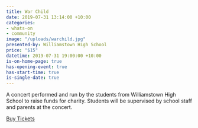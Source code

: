 ```yaml
---
title: War Child
date: 2019-07-31 13:14:00 +10:00
categories:
- whats-on
- community
image: "/uploads/warchild.jpg"
presented-by: Williamstown High School
price: "$15"
datetime: 2019-07-31 19:00:00 +10:00
is-on-home-page: true
has-opening-event: true
has-start-time: true
is-single-date: true
---
```


A concert performed and run by the students from Williamstown High School to raise funds for charity.
Students will be supervised by school staff and parents at the concert. 

[Buy Tickets](https://www.trybooking.com/book/event?eid=518460&)